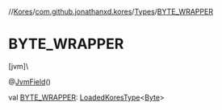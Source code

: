 //[Kores](../../../index.md)/[com.github.jonathanxd.kores](../index.md)/[Types](index.md)/[BYTE_WRAPPER](-b-y-t-e_-w-r-a-p-p-e-r.md)

# BYTE_WRAPPER

[jvm]\

@[JvmField](https://kotlinlang.org/api/latest/jvm/stdlib/kotlin.jvm/-jvm-field/index.html)()

val [BYTE_WRAPPER](-b-y-t-e_-w-r-a-p-p-e-r.md): [LoadedKoresType](../../com.github.jonathanxd.kores.type/-loaded-kores-type/index.md)<[Byte](https://kotlinlang.org/api/latest/jvm/stdlib/kotlin/-byte/index.html)>
